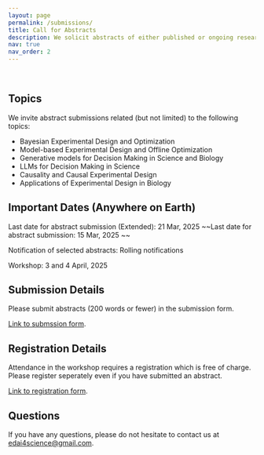 ```yaml
---
layout: page
permalink: /submissions/
title: Call for Abstracts
description: We solicit abstracts of either published or ongoing research from junior researchers. Authors of selected abstracts will have a chance to present a lightning talk on the same (10 min).
nav: true
nav_order: 2
---
```


<br>

## Topics

We invite abstract submissions related (but not limited) to the following topics:

* Bayesian Experimental Design and Optimization
* Model-based Experimental Design and Offline Optimization
* Generative models for Decision Making in Science and Biology
* LLMs for Decision Making in Science
* Causality and Causal Experimental Design
* Applications of Experimental Design in Biology

## Important Dates (Anywhere on Earth)

Last date for abstract submission (Extended): 21 Mar, 2025
~~Last date for abstract submission: 15 Mar, 2025 ~~

Notification of selected abstracts: Rolling notifications

Workshop: 3 and 4 April, 2025

## Submission Details

Please submit abstracts (200 words or fewer) in the submission form.

[Link to submssion form](https://docs.google.com/forms/d/e/1FAIpQLSeAmUq7h2VRTySdQvZpqdoPwuScBLLe10jf7y9FluxFvbr4QQ/viewform?usp=header).

## Registration Details

Attendance in the workshop requires a registration which is free of charge. Please register seperately even if you have submitted an abstract.

[Link to registration form](https://docs.google.com/forms/d/e/1FAIpQLSehqSWM3l-Fs6ePrM3q1Z3jzojhvfkYRj2S1PljD7UwqLZrRg/viewform?usp=header).

## Questions

If you have any questions, please do not hesitate to contact us at [edai4science@gmail.com](mailto:edai4science@gmail.com).
